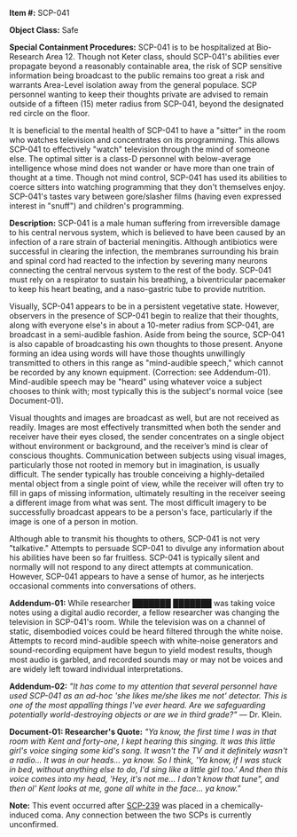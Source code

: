 **Item #:** SCP-041

**Object Class:** Safe

**Special Containment Procedures:** SCP-041 is to be hospitalized at Bio-Research Area 12. Though not Keter class, should SCP-041's abilities ever propagate beyond a reasonably containable area, the risk of SCP sensitive information being broadcast to the public remains too great a risk and warrants Area-Level isolation away from the general populace. SCP personnel wanting to keep their thoughts private are advised to remain outside of a fifteen (15) meter radius from SCP-041, beyond the designated red circle on the floor.

It is beneficial to the mental health of SCP-041 to have a "sitter" in the room who watches television and concentrates on its programming. This allows SCP-041 to effectively "watch" television through the mind of someone else. The optimal sitter is a class-D personnel with below-average intelligence whose mind does not wander or have more than one train of thought at a time. Though not mind control, SCP-041 has used its abilities to coerce sitters into watching programming that they don't themselves enjoy. SCP-041's tastes vary between gore/slasher films (having even expressed interest in "snuff") and children's programming.

**Description:** SCP-041 is a male human suffering from irreversible damage to his central nervous system, which is believed to have been caused by an infection of a rare strain of bacterial meningitis. Although antibiotics were successful in clearing the infection, the membranes surrounding his brain and spinal cord had reacted to the infection by severing many neurons connecting the central nervous system to the rest of the body. SCP-041 must rely on a respirator to sustain his breathing, a biventricular pacemaker to keep his heart beating, and a naso-gastric tube to provide nutrition.

Visually, SCP-041 appears to be in a persistent vegetative state. However, observers in the presence of SCP-041 begin to realize that their thoughts, along with everyone else's in about a 10-meter radius from SCP-041, are broadcast in a semi-audible fashion. Aside from being the source, SCP-041 is also capable of broadcasting his own thoughts to those present. Anyone forming an idea using words will have those thoughts unwillingly transmitted to others in this range as "mind-audible speech," which cannot be recorded by any known equipment. (Correction: see Addendum-01). Mind-audible speech may be "heard" using whatever voice a subject chooses to think with; most typically this is the subject's normal voice (see Document-01).

Visual thoughts and images are broadcast as well, but are not received as readily. Images are most effectively transmitted when both the sender and receiver have their eyes closed, the sender concentrates on a single object without environment or background, and the receiver’s mind is clear of conscious thoughts. Communication between subjects using visual images, particularly those not rooted in memory but in imagination, is usually difficult. The sender typically has trouble conceiving a highly-detailed mental object from a single point of view, while the receiver will often try to fill in gaps of missing information, ultimately resulting in the receiver seeing a different image from what was sent. The most difficult imagery to be successfully broadcast appears to be a person's face, particularly if the image is one of a person in motion.

Although able to transmit his thoughts to others, SCP-041 is not very "talkative." Attempts to persuade SCP-041 to divulge any information about his abilities have been so far fruitless. SCP-041 is typically silent and normally will not respond to any direct attempts at communication. However, SCP-041 appears to have a sense of humor, as he interjects occasional comments into conversations of others.

**Addendum-01:** While researcher ███████ ███████ was taking voice notes using a digital audio recorder, a fellow researcher was changing the television in SCP-041's room. While the television was on a channel of static, disembodied voices could be heard filtered through the white noise. Attempts to record mind-audible speech with white-noise generators and sound-recording equipment have begun to yield modest results, though most audio is garbled, and recorded sounds may or may not be voices and are widely left toward individual interpretations.

**Addendum-02:** _"It has come to my attention that several personnel have used SCP-041 as an ad-hoc 'she likes me/she likes me not' detector. This is one of the most appalling things I've ever heard. Are we safeguarding potentially world-destroying objects or are we in third grade?"_ — Dr. Klein.

**Document-01: Researcher's Quote:** _"Ya know, the first time I was in that room with Kent and forty-one, I kept hearing this singing. It was this little girl's voice singing some kid's song. It wasn't the TV and it definitely wasn't a radio… It was in our heads… ya know. So I think, 'Ya know, if I was stuck in bed, without anything else to do, I'd sing like a little girl too.' And then this voice comes into my head, 'Hey, it's not me… I don't know that tune", and then ol' Kent looks at me, gone all white in the face… ya know."_

**Note:** This event occurred after [SCP-239](/scp-239) was placed in a chemically-induced coma. Any connection between the two SCPs is currently unconfirmed.